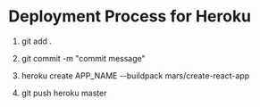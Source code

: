 # Deployment Process for Heroku

1. git add .

2. git commit -m "commit message"

3. heroku create APP_NAME --buildpack mars/create-react-app

4. git push heroku master
